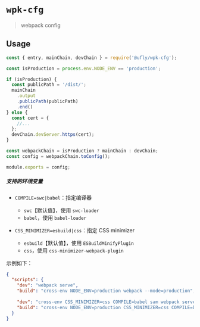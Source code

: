 # `wpk-cfg`

> webpack config

## Usage

```js
const { entry, mainChain, devChain } = require('@ufly/wpk-cfg');

const isProduction = process.env.NODE_ENV == 'production';

if (isProduction) {
  const publicPath = '/dist/';
  mainChain
    .output
    .publicPath(publicPath)
    .end()
} else {
  const cert = {
    //...
  };
  devChain.devServer.https(cert);
}

const webpackChain = isProduction ? mainChain : devChain;
const config = webpackChain.toConfig();

module.exports = config;
```

##### 支持的环境变量

- `COMPILE=swc|babel`：指定编译器
  - `swc`【默认值】，使用 `swc-loader`
  - `babel`，使用 `babel-loader`

- `CSS_MINIMIZER=esbuild|css`：指定 CSS minimizer
  - `esbuild`【默认值】，使用 `ESBuildMinifyPlugin`
  - `css`，使用 `css-minimizer-webpack-plugin`

示例如下：

```json
{
  "scripts": {
    "dev": "webpack serve",
    "build": "cross-env NODE_ENV=production webpack --mode=production",
    
    "dev": "cross-env CSS_MINIMIZER=css COMPILE=babel sam webpack serve",
    "build": "cross-env NODE_ENV=production CSS_MINIMIZER=css COMPILE=babel webpack --mode=production",
  }
}
```
